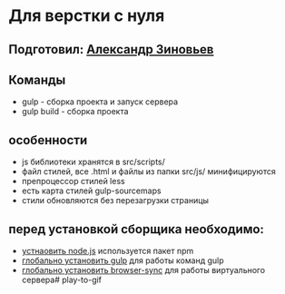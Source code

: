 Для верстки с нуля
=====================

Подготовил: [Александр Зиновьев](http://uzinok.ru/)
-----------------------------------

Команды
-----------------------------------

* gulp - сборка проекта и запуск сервера
* gulp build - сборка проекта

особенности
-----------------------------------

* js библиотеки хранятся в src/scripts/
* файл стилей, все .html и файлы из папки src/js/ минифицируются
* препроцессор стилей less
* есть карта стилей gulp-sourcemaps
* стили обновляются без перезагрузки страницы

перед установкой сборщика необходимо:
-----------------------------------

* [устнаовить node.js](https://nodejs.org/) используется пакет npm
* [глобально установить gulp](https://gulpjs.com/) для работы команд gulp
* [глобально установить browser-sync](https://browsersync.io/) для работы виртуального сервера# play-to-gif
